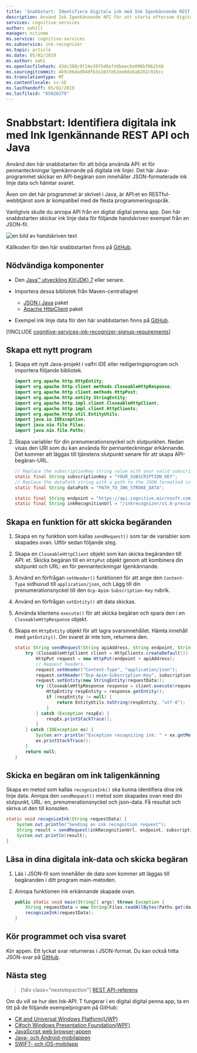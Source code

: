 ```yaml
---
title: 'Snabbstart: Identifiera digitala ink med Ink Igenkännande REST API och Java'
description: Använd Ink Igenkännande API för att starta eftersom digitala ink linjer.
services: cognitive-services
author: aahill
manager: nitinme
ms.service: cognitive-services
ms.subservice: ink-recognizer
ms.topic: article
ms.date: 05/02/2019
ms.author: aahi
ms.openlocfilehash: 43dc388c9f24e3975d6efddbeec6e096bf062548
ms.sourcegitcommit: 4b9c06dad94dfb3a103feb2ee0da5a6202c910cc
ms.translationtype: MT
ms.contentlocale: sv-SE
ms.lasthandoff: 05/02/2019
ms.locfileid: "65026279"
---
```

# <a name="quickstart-recognize-digital-ink-with-the-ink-recognizer-rest-api-and-java"></a>Snabbstart: Identifiera digitala ink med Ink Igenkännande REST API och Java

Använd den här snabbstarten för att börja använda API: et för pennanteckningar Igenkännande på digitala ink linjer. Det här Java-programmet skickar en API-begäran som innehåller JSON-formaterade ink linje data och hämtar svaret.

Även om det här programmet är skrivet i Java, är API:et en RESTful-webbtjänst som är kompatibel med de flesta programmeringsspråk.

Vanligtvis skulle du anropa API från en digital digital penna app. Den här snabbstarten skickar ink linje data för följande handskriven exempel från en JSON-fil.

![en bild av handskriven text](../media/handwriting-sample.jpg)

Källkoden för den här snabbstarten finns på [GitHub](https://go.microsoft.com/fwlink/?linkid=2089904).

## <a name="prerequisites"></a>Nödvändiga komponenter

- Den [Java&trade; utveckling Kit(JDK) 7](http://www.oracle.com/technetwork/java/javase/downloads/jdk8-downloads-2133151.html) eller senare.

- Importera dessa bibliotek från Maven-centrallagret
    - [JSON i Java](https://mvnrepository.com/artifact/org.json/json) paket
    - [Apache HttpClient](https://mvnrepository.com/artifact/org.apache.httpcomponents/httpclient) paket

- Exempel ink linje data för den här snabbstarten finns på [GitHub](https://go.microsoft.com/fwlink/?linkid=2089904).

[!INCLUDE [cognitive-services-ink-recognizer-signup-requirements](../../../../includes/cognitive-services-ink-recognizer-signup-requirements.md)]

## <a name="create-a-new-application"></a>Skapa ett nytt program

1. Skapa ett nytt Java-projekt i valfri IDE eller redigeringsprogram och importera följande bibliotek.

    ```java
    import org.apache.http.HttpEntity;
    import org.apache.http.client.methods.CloseableHttpResponse;
    import org.apache.http.client.methods.HttpPost;
    import org.apache.http.entity.StringEntity;
    import org.apache.http.impl.client.CloseableHttpClient;
    import org.apache.http.impl.client.HttpClients;
    import org.apache.http.util.EntityUtils;
    import java.io.IOException;
    import java.nio.file.Files;
    import java.nio.file.Paths;
    ```

2. Skapa variabler för din prenumerationsnyckel och slutpunkten. Nedan visas den URI som du kan använda för pennanteckningar erkännande. Det kommer att läggas till tjänstens slutpunkt senare för att skapa API-begäran-URL.

    ```java
    // Replace the subscriptionKey string value with your valid subscription key.
    static final String subscriptionKey = "YOUR_SUBSCRIPTION_KEY";
    // Replace the dataPath string with a path to the JSON formatted ink stroke data file.
    static final String dataPath = "PATH_TO_INK_STROKE_DATA";
    
    static final String endpoint = "https://api.cognitive.microsoft.com";
    static final String inkRecognitionUrl = "/inkrecognizer/v1.0-preview/recognize";
    ```

## <a name="create-a-function-to-send-requests"></a>Skapa en funktion för att skicka begäranden

1. Skapa en ny funktion som kallas `sendRequest()` som tar de variabler som skapades ovan. Utför sedan följande steg.

2. Skapa en `CloseableHttpClient` objekt som kan skicka begäranden till API: et. Skicka begäran till en `HttpPut` objekt genom att kombinera din slutpunkt och URL: en för pennanteckningar Igenkännande.

3. Använd en förfrågan `setHeader()` funktionen för att ange den `Content-Type` sidhuvud till `application/json`, och Lägg till din prenumerationsnyckel till den `Ocp-Apim-Subscription-Key` rubrik.

4. Använd en förfrågan `setEntity()` att data skickas.   

5. Använda klientens `execute()` för att skicka begäran och spara den i en `CloseableHttpResponse` objekt. 

6. Skapa en `HttpEntity` objekt för att lagra svarsinnehållet. Hämta innehåll med `getEntity()`. Om svaret är inte tom, returnera den.
    
    ```java
    static String sendRequest(String apiAddress, String endpoint, String subscriptionKey, String requestData) {
        try (CloseableHttpClient client = HttpClients.createDefault()) {
            HttpPut request = new HttpPut(endpoint + apiAddress);
            // Request headers.
            request.setHeader("Content-Type", "application/json");
            request.setHeader("Ocp-Apim-Subscription-Key", subscriptionKey);
            request.setEntity(new StringEntity(requestData));
            try (CloseableHttpResponse response = client.execute(request)) {
                HttpEntity respEntity = response.getEntity();
                if (respEntity != null) {
                    return EntityUtils.toString(respEntity, "utf-8");
                }
            } catch (Exception respEx) {
                respEx.printStackTrace();
            }
        } catch (IOException ex) {
            System.err.println("Exception recognizing ink: " + ex.getMessage());
            ex.printStackTrace();
        }
        return null;
    }
    ```

## <a name="send-an-ink-recognition-request"></a>Skicka en begäran om ink taligenkänning

Skapa en metod som kallas `recognizeInk()` ska kunna identifiera dina ink linje data. Anropa den `sendRequest()` metod som skapades ovan med din slutpunkt, URL: en, prenumerationsnyckel och json-data. Få resultat och skriva ut den till konsolen.

```java
static void recognizeInk(String requestData) {
    System.out.println("Sending an ink recognition request");
    String result = sendRequest(inkRecognitionUrl, endpoint, subscriptionKey, requestData);
    System.out.println(result);
}
```

## <a name="load-your-digital-ink-data-and-send-the-request"></a>Läsa in dina digitala ink-data och skicka begäran

1. Läs i JSON-fil som innehåller de data som kommer att läggas till begäranden i ditt program main-metoden.

2. Anropa funktionen ink erkännande skapade ovan.
    
    ```java
    public static void main(String[] args) throws Exception {
        String requestData = new String(Files.readAllBytes(Paths.get(dataPath)), "UTF-8");
        recognizeInk(requestData);
    }
    ```

## <a name="run-the-application-and-view-the-response"></a>Kör programmet och visa svaret

Kör appen. Ett lyckat svar returneras i JSON-format. Du kan också hitta JSON-svar på [GitHub](https://go.microsoft.com/fwlink/?linkid=2089904).

## <a name="next-steps"></a>Nästa steg

> [!div class="nextstepaction"]
> [REST API-referens](https://go.microsoft.com/fwlink/?linkid=2089907)


Om du vill se hur den Ink-API: T fungerar i en digital digital penna app, ta en titt på de följande exempelprogram på GitHub:
* [C# and Universal Windows Platform(UWP)](https://go.microsoft.com/fwlink/?linkid=2089803)  
* [C#och Windows Presentation Foundation(WPF)](https://go.microsoft.com/fwlink/?linkid=2089804)
* [JavaScript web browser-appen](https://go.microsoft.com/fwlink/?linkid=2089908)       
* [Java- och Android-mobilappen](https://go.microsoft.com/fwlink/?linkid=2089906)
* [SWIFT- och iOS-mobilapp](https://go.microsoft.com/fwlink/?linkid=2089805)
